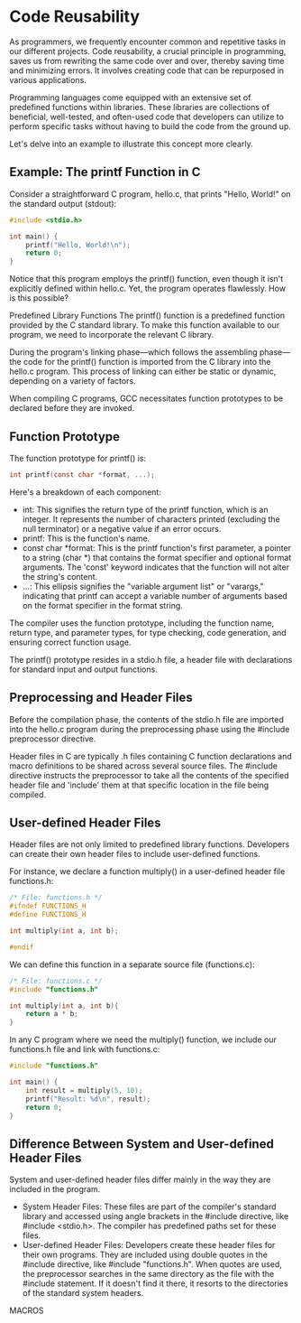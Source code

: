 # Code Reusability

As programmers, we frequently encounter common and repetitive tasks in our different projects. Code reusability, a crucial principle in programming, saves us from rewriting the same code over and over, thereby saving time and minimizing errors. It involves creating code that can be repurposed in various applications.

Programming languages come equipped with an extensive set of predefined functions within libraries. These libraries are collections of beneficial, well-tested, and often-used code that developers can utilize to perform specific tasks without having to build the code from the ground up.

Let's delve into an example to illustrate this concept more clearly.

## Example: The printf Function in C&#x20;

Consider a straightforward C program, hello.c, that prints "Hello, World!" on the standard output (stdout):

```c
#include <stdio.h>

int main() {
    printf("Hello, World!\n");
    return 0; 
}
```

Notice that this program employs the printf() function, even though it isn't explicitly defined within hello.c. Yet, the program operates flawlessly. How is this possible?

Predefined Library Functions The printf() function is a predefined function provided by the C standard library. To make this function available to our program, we need to incorporate the relevant C library.

During the program's linking phase—which follows the assembling phase—the code for the printf() function is imported from the C library into the hello.c program. This process of linking can either be static or dynamic, depending on a variety of factors.

When compiling C programs, GCC necessitates function prototypes to be declared before they are invoked.

## Function Prototype&#x20;

The function prototype for printf() is:

```c
int printf(const char *format, ...);
```

Here's a breakdown of each component:

* int: This signifies the return type of the printf function, which is an integer. It represents the number of characters printed (excluding the null terminator) or a negative value if an error occurs.
* printf: This is the function's name.
* const char \*format: This is the printf function's first parameter, a pointer to a string (char \*) that contains the format specifier and optional format arguments. The 'const' keyword indicates that the function will not alter the string's content.
* ...: This ellipsis signifies the "variable argument list" or "varargs," indicating that printf can accept a variable number of arguments based on the format specifier in the format string.

The compiler uses the function prototype, including the function name, return type, and parameter types, for type checking, code generation, and ensuring correct function usage.

The printf() prototype resides in a stdio.h file, a header file with declarations for standard input and output functions.

## Preprocessing and Header Files

Before the compilation phase, the contents of the stdio.h file are imported into the hello.c program during the preprocessing phase using the #include preprocessor directive.

Header files in C are typically .h files containing C function declarations and macro definitions to be shared across several source files. The #include directive instructs the preprocessor to take all the contents of the specified header file and 'include' them at that specific location in the file being compiled.

## User-defined Header Files&#x20;

Header files are not only limited to predefined library functions. Developers can create their own header files to include user-defined functions.

For instance, we declare a function multiply() in a user-defined header file functions.h:

```c
/* File: functions.h */
#ifndef FUNCTIONS_H
#define FUNCTIONS_H

int multiply(int a, int b);

#endif
```

We can define this function in a separate source file (functions.c):

```c
/* File: functions.c */
#include "functions.h"

int multiply(int a, int b){
    return a * b;
}
```

In any C program where we need the multiply() function, we include our functions.h file and link with functions.c:

```c
#include "functions.h"

int main() {
    int result = multiply(5, 10);
    printf("Result: %d\n", result);
    return 0; 
}
```

## Difference Between System and User-defined Header Files

System and user-defined header files differ mainly in the way they are included in the program.&#x20;

* System Header Files: These files are part of the compiler's standard library and accessed using angle brackets in the #include directive, like #include \<stdio.h>. The compiler has predefined paths set for these files.
* User-defined Header Files: Developers create these header files for their own programs. They are included using double quotes in the #include directive, like #include "functions.h". When quotes are used, the preprocessor searches in the same directory as the file with the #include statement. If it doesn't find it there, it resorts to the directories of the standard system headers.



MACROS
